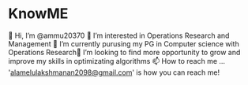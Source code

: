 # KnowME
👋 Hi, I’m @ammu20370 👀 I’m interested in Operations Research and Management 🌱 I’m currently purusing my PG in Computer science with Operations Research💞️ I’m looking to find more opportunity to grow and improve my skills in optimizating algorithms 📫 How to reach me ... 'alamelulakshmanan2098@gmail.com' is how you can reach me!
